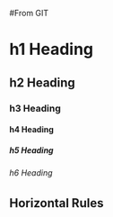 #From GIT
# h1 Heading
## h2 Heading
### h3 Heading
#### h4 Heading
##### h5 Heading
###### h6 Heading


## Horizontal Rules
